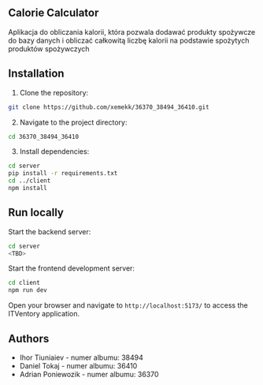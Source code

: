 ## Calorie Calculator

Aplikacja do obliczania kalorii, która pozwala dodawać produkty spożywcze do bazy danych i obliczać całkowitą liczbę kalorii na podstawie spożytych produktów spożywczych

## Installation

1. Clone the repository:

```bash
git clone https://github.com/xemekk/36370_38494_36410.git
```

2. Navigate to the project directory:

```bash
cd 36370_38494_36410
```

3. Install dependencies:

```bash
cd server
pip install -r requirements.txt
cd ../client
npm install
```

## Run locally

Start the backend server:

```bash
cd server
<TBD>
```

Start the frontend development server:

```bash
cd client
npm run dev
```

Open your browser and navigate to `http://localhost:5173/` to access the ITVentory application.

## Authors

- Ihor Tiuniaiev - numer albumu: 38494
- Daniel Tokaj - numer albumu: 36410
- Adrian Poniewozik - numer albumu: 36370
